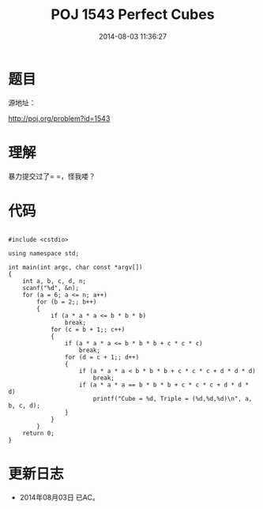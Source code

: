 ﻿---
title: POJ 1543 Perfect Cubes
date: 2014-08-03 11:36:27
tags: [ACM, POJ, C, 水题]
categories: Exercise
toc: true
---
# 题目
源地址：

http://poj.org/problem?id=1543

# 理解
暴力提交过了= =，怪我喽？

<!-- more -->

# 代码

```

#include <cstdio>

using namespace std;

int main(int argc, char const *argv[])
{
    int a, b, c, d, n;
    scanf("%d", &n);
    for (a = 6; a <= n; a++)
        for (b = 2;; b++)
        {
            if (a * a * a <= b * b * b)
                break;
            for (c = b + 1;; c++)
            {
                if (a * a * a <= b * b * b + c * c * c)
                    break;
                for (d = c + 1;; d++)
                {
                    if (a * a * a < b * b * b + c * c * c + d * d * d)
                        break;
                    if (a * a * a == b * b * b + c * c * c + d * d * d)
                        printf("Cube = %d, Triple = (%d,%d,%d)\n", a, b, c, d);
                }
            }
        }
    return 0;
}

```

# 更新日志
- 2014年08月03日 已AC。